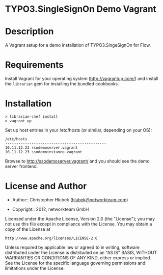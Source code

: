 # TYPO3.SingleSignOn Demo Vagrant

Description
===========

A Vagrant setup for a demo installation of TYPO3.SingeSignOn for Flow.

Requirements
============

Install Vagrant for your operating system (http://vagrantup.com/) and install the `librarian` gem for installing the
bundled cookbooks.

Installation
============

    > librarian-chef install
    > vagrant up

Set up host entries in your /etc/hosts (or similar, depending on your OS):

    /etc/hosts
    ----------------------------------------------
    10.11.12.23 ssodemoserver.vagrant
    10.11.12.23 ssodemoinstance.vagrant

Browse to http://ssodemoserver.vagrant/ and you should see the demo server frontend.

License and Author
==================

- Author::      Christopher Hlubek (<hlubek@networkteam.com>)

- Copyright::   2012, networkteam GmbH

Licensed under the Apache License, Version 2.0 (the "License");
you may not use this file except in compliance with the License.
You may obtain a copy of the License at

    http://www.apache.org/licenses/LICENSE-2.0

Unless required by applicable law or agreed to in writing, software
distributed under the License is distributed on an "AS IS" BASIS,
WITHOUT WARRANTIES OR CONDITIONS OF ANY KIND, either express or implied.
See the License for the specific language governing permissions and
limitations under the License.
